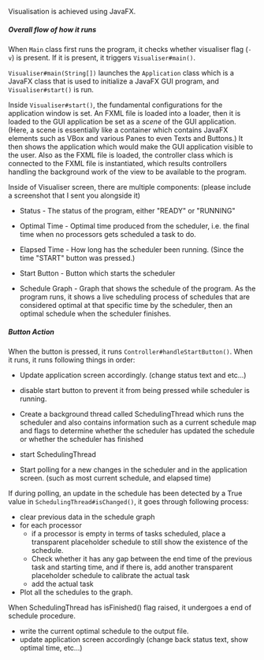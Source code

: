 Visualisation is achieved using JavaFX.

##### Overall flow of how it runs

When `Main` class first runs the program, it checks whether visualiser flag (`-v`) is present. If it is present, it triggers `Visualiser#main()`. 

`Visualiser#main(String[])` launches the `Application` class which is a JavaFX class that is used to initialize a JavaFX GUI program, and `Visualiser#start()` is run.

Inside `Visualiser#start()`, the fundamental configurations for the application window is set. An FXML file is loaded into a loader, then it is loaded to the GUI application be set as a *scene* of the GUI application. (Here, a scene is essentially like a container which contains JavaFX elements such as VBox and various Panes to even Texts and Buttons.) It then shows the application which would make the GUI application visible to the user. Also as the FXML file is loaded, the controller class which is connected to the FXML file is instantiated, which results controllers handling the background work of the view to be available to the program.

Inside of Visualiser screen, there are multiple components: (please include a screenshot that I sent you alongside it)

- Status - The status of the program, either "READY" or "RUNNING"
- Optimal Time - Optimal time produced from the scheduler, i.e. the final time when no processors gets scheduled a task to do.

- Elapsed Time - How long has the scheduler been running. (Since the time "START" button was pressed.)

- Start Button - Button which starts the scheduler
- Schedule Graph - Graph that shows the schedule of the program. As the program runs, it shows a live scheduling process of schedules that are considered optimal at that specific time by the scheduler, then an optimal schedule when the scheduler finishes.



##### Button Action

When the button is pressed, it runs `Controller#handleStartButton()`. When it runs, it runs following things in order:

- Update application screen accordingly. (change status text and etc...)
- disable start button to prevent it from being pressed while scheduler is running.
- Create a background thread called SchedulingThread which runs the scheduler and also contains information such as a current schedule map and flags to determine whether the scheduler has updated the schedule or whether the scheduler has finished

- start SchedulingThread
- Start polling for a new changes in the scheduler and in the application screen. (such as most current schedule, and elapsed time)

If during polling, an update in the schedule has been detected by a True value in `SchedulingThread#isChanged()`, it goes through following process:

- clear previous data in the schedule graph
- for each processor
  - if a processor is empty in terms of tasks scheduled, place a transparent placeholder schedule to still show the existence of the schedule.
  - Check whether it has any gap between the end time of the previous task and starting time, and if there is, add another transparent placeholder schedule to calibrate the actual task
  - add the actual task
- Plot all the schedules to the graph.

When SchedulingThread has isFinished() flag raised, it undergoes a end of schedule procedure. 

- write the current optimal schedule to the output file.
- update application screen accordingly (change back status text, show optimal time, etc...)

